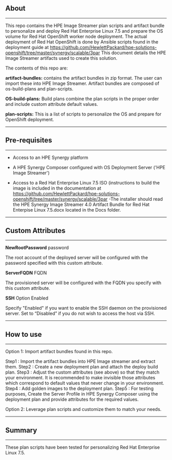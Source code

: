 ## About ##
________________________________________
This repo contains the HPE Image Streamer plan scripts and artifact bundle to personalize and deploy Red Hat Enterprise Linux 7.5 and prepare the OS volume for Red Hat OpenShift worker node deployment. The actual deployment of Red Hat OpenShift is done by Ansible scripts found in the deployment guide at https://github.com/HewlettPackard/hpe-solutions-openshift/tree/master/synergy/scalable/3par 
This document details the HPE Image Streamer artifacts used to create this solution. 

The contents of this repo are:

**artifact-bundles:** contains the artifact bundles in zip format. The user can import these into HPE Image Streamer. Artifact bundles are composed of os-build-plans and plan-scripts.

**OS-build-plans:** Build plans combine the plan scripts in the proper order and include custom attribute default values.

**plan-scripts:**  This is a list of scripts to personalize the OS and prepare for OpenShift deployment.

________________________________________
## Pre-requisites ##
________________________________________


- Access to an HPE Synergy platform


- A HPE Synergy Composer configured with OS Deployment Server ('HPE Image Streamer')
- Access to a Red Hat Enterprise Linux 7.5 ISO (instructions to build the image is included in the documentation at https://github.com/HewlettPackard/hpe-solutions-openshift/tree/master/synergy/scalable/3par 
-The installer should read the HPE Synergy Image Streamer 4.0 Artifact Bundle for Red Hat Enterpise Linux 7.5.docx located in the Docs folder. 

________________________________________
## Custom Attributes ##
________________________________________

**NewRootPassword**  password

The root account of the deployed server will be configured with the password specified with this custom attribute.

**ServerFQDN**	FQDN	

The provisioned server will be configured with the FQDN you specify with this custom attribute.
	
**SSH**	Option	Enabled

Specify "Enabled" if you want to enable the SSH daemon on the provisioned server. Set to “Disabled” if you do not wish to access the host via SSH.
	
________________________________________
## How to use ##
________________________________________
Option 1: Import artifact bundles found in this repo.

Step1 : Import the artifact bundles into HPE Image streamer and extract them.
Step2 : Create a new deployment plan and attach the deploy build plan. 
Step3 : Adjust the custom attributes (see above) so that they match your environment. It is recommended to make invisible those attributes which correspond to default values that never change in your environment.
Step4 : Add golden images to the deployment plan.
Step5 : For testing purposes, Create the Server Profile in HPE Synergy Composer using the deployment plan and provide attributes for the required values.
 
Option 2: Leverage plan scripts and customize them to match your needs.
________________________________________
## Summary ##
________________________________________
These plan scripts have been tested for personalizing Red Hat Enterprise Linux 7.5.
